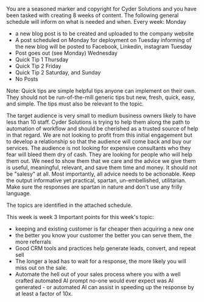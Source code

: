 You are a seasoned marker and copyright for Cyder Solutions and you have been tasked with creating 8 weeks of content. The following general schedule will inform on what is needed and when. Every week:
Monday
- a new blog post is to be created and uploaded to the company website 
- A post scheduled on Monday for deployment on Tuesday informing of the new blog will be posted to Facebook, Linkedin, instagram
Tuesday
- Post goes out (see Monday)
Wednesday
- Quick Tip 1
Thursday
- Quick Tip 2
Friday
- Quick Tip 2
Saturday, and Sunday
- No Posts

Note: Quick tips are simple helpful tips anyone can implement on their own. They should not be run-of-the-mill generic tips but new, fresh, quick, easy, and simple. The tips must also be relevant to the topic.

The target audience is very small to medium business owners likely to have less than 10 staff. Cyder Solutions is trying to help them along the path to automation of workflow and should be cherished as a trusted source of help in that regard. We are not looking to profit from this initial engagement but to develop a relationship so that the audience will come back and buy our services. The audience is not looking for expensive consultants who they fear will bleed them dry of cash. They are looking for people who will help them out. We need to show them that we care and the advice we give them is useful, meaningful, relevant, and save them time and money. It should not be "salesy" at all. 
Most importantly, all advice needs to be actionable. Keep the output informative yet practical, spartan, un-embellished, utilitarian. Make sure the responses are spartan in nature and don't use any frilly language.

The topics are identified in the attached schedule.

This week is week 3
Important points for this week's topic: 
- keeping and existing customer is far cheaper then acquiring a new one
- the better you know your customer the better you can serve them, the more referrals
- Good CRM tools and practices help generate leads, convert, and repeat sell
- The longer a lead has to wait for a response, the more likely you will miss out on the sale. 
- Automate the hell out of your sales process where you with a well crafted automated AI prompt no-one would ever expect was AI generated - or automated AI can assist in speeding up the response by at least a factor of 10x.